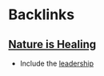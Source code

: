 
# Backlinks
## [Nature is Healing](<Nature is Healing.md>)
- Include the [leadership](<leadership.md>)

